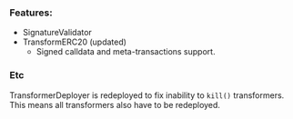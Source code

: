 ### Features:
- SignatureValidator
- TransformERC20 (updated)
    - Signed calldata and meta-transactions support.

### Etc
TransformerDeployer is redeployed to fix inability to `kill()` transformers. This means all transformers also have to be redeployed.
